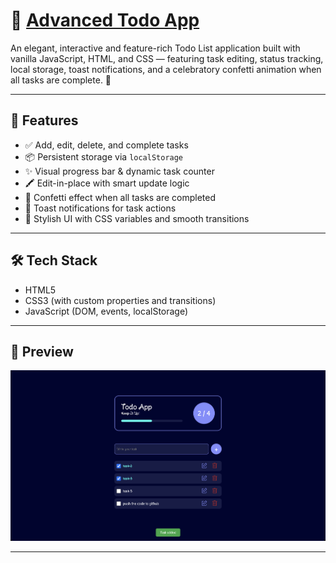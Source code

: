 # 📝 [Advanced Todo App](https://todo-js-ashy.vercel.app/)

An elegant, interactive and feature-rich Todo List application built with vanilla JavaScript, HTML, and CSS — featuring task editing, status tracking, local storage, toast notifications, and a celebratory confetti animation when all tasks are complete. 🎉

---

## 🚀 Features

- ✅ Add, edit, delete, and complete tasks
- 📦 Persistent storage via `localStorage`
- ✨ Visual progress bar & dynamic task counter
- 🖍️ Edit-in-place with smart update logic
- 🎊 Confetti effect when all tasks are completed
- 🔔 Toast notifications for task actions
- 💅 Stylish UI with CSS variables and smooth transitions

---

## 🛠️ Tech Stack

- HTML5
- CSS3 (with custom properties and transitions)
- JavaScript (DOM, events, localStorage)

---

## 📸 Preview

![App Screenshot](img/preview.png)

---
